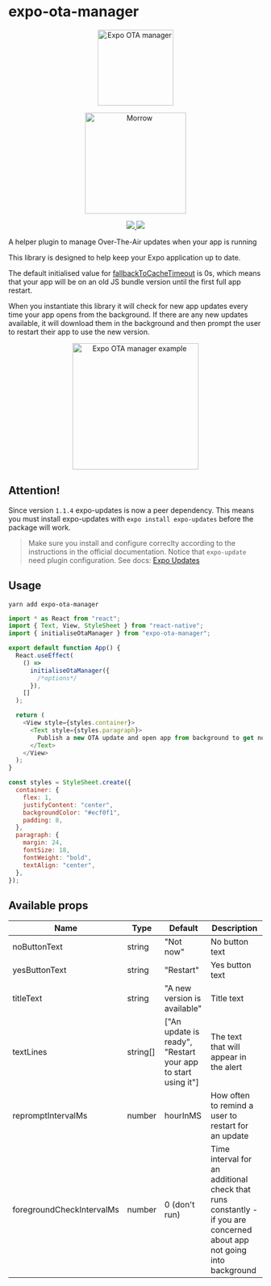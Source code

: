 # expo-ota-manager

<p align="center">
  <img alt="Expo OTA manager" width="150" src="expo-ota-manager.svg">
</p>
<p align="center">
  <a href="https://themorrow.digital/">
    <img alt="Morrow" width="200" src="love-morrow.png">
  </a>
</p>

<p align="center">
    <a href="https://www.npmjs.com/package/expo-ota-manager" alt="npm">
        <img src="https://img.shields.io/npm/v/expo-ota-manager" />
    </a>
    <a href="https://expo.io/" alt="expo.io">
        <img src="https://img.shields.io/badge/Runs%20with%20Expo-000.svg?style=flat-square&logo=EXPO&labelColor=f3f3f3&logoColor=000" />
    </a>
</p>

A helper plugin to manage Over-The-Air updates when your app is running

This library is designed to help keep your Expo application up to date.

The default initialised value for [fallbackToCacheTimeout](https://docs.expo.io/versions/latest/config/app/#fallbacktocachetimeout) is 0s, which means that your app will be on an old JS bundle version until the first full app restart.

When you instantiate this library it will check for new app updates every time your app opens from the background.
If there are any new updates available, it will download them in the background and then prompt the user to restart their app to use the new version.

<p align="center">
    <img alt="Expo OTA manager example" width="250" src="example.jpg">
</p>

## Attention!

Since version `1.1.4` expo-updates is now a peer dependency. This means you must install expo-updates with `expo install expo-updates` before the package will work.

> Make sure you install and configure correclty according to the instructions in the official documentation. Notice that `expo-update` need plugin configuration. See docs: 
[Expo Updates](https://docs.expo.dev/versions/latest/sdk/updates/)

## Usage

```
yarn add expo-ota-manager
```

```javascript
import * as React from "react";
import { Text, View, StyleSheet } from "react-native";
import { initialiseOtaManager } from "expo-ota-manager";

export default function App() {
  React.useEffect(
    () =>
      initialiseOtaManager({
        /*options*/
      }),
    []
  );

  return (
    <View style={styles.container}>
      <Text style={styles.paragraph}>
        Publish a new OTA update and open app from background to get notified
      </Text>
    </View>
  );
}

const styles = StyleSheet.create({
  container: {
    flex: 1,
    justifyContent: "center",
    backgroundColor: "#ecf0f1",
    padding: 8,
  },
  paragraph: {
    margin: 24,
    fontSize: 18,
    fontWeight: "bold",
    textAlign: "center",
  },
});
```

## Available props

| Name                      | Type     | Default                                                      | Description                                                                                                           |
| ------------------------- | -------- | ------------------------------------------------------------ | --------------------------------------------------------------------------------------------------------------------- |
| noButtonText              | string   | "Not now"                                                    | No button text                                                                                                        |
| yesButtonText             | string   | "Restart"                                                    | Yes button text                                                                                                       |
| titleText                 | string   | "A new version is available"                                 | Title text                                                                                                            |
| textLines                 | string[] | ["An update is ready", "Restart your app to start using it"] | The text that will appear in the alert                                                                                |
| repromptIntervalMs        | number   | hourInMS                                                     | How often to remind a user to restart for an update                                                                   |
| foregroundCheckIntervalMs | number   | 0 (don't run)                                                | Time interval for an additional check that runs constantly - if you are concerned about app not going into background |
